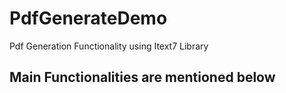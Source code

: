 # PdfGenerateDemo
Pdf Generation Functionality using Itext7 Library

## Main Functionalities are mentioned below


